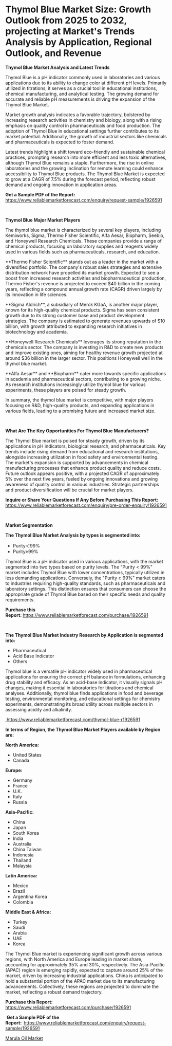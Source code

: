 <p><h1>Thymol Blue Market Size: Growth Outlook from 2025 to 2032, projecting at Market's Trends Analysis by Application, Regional Outlook, and Revenue</h1></p><p><strong>Thymol Blue Market Analysis and Latest Trends</strong></p>
<p><p>Thymol Blue is a pH indicator commonly used in laboratories and various applications due to its ability to change color at different pH levels. Primarily utilized in titrations, it serves as a crucial tool in educational institutions, chemical manufacturing, and analytical testing. The growing demand for accurate and reliable pH measurements is driving the expansion of the Thymol Blue Market.</p><p>Market growth analysis indicates a favorable trajectory, bolstered by increasing research activities in chemistry and biology, along with a rising emphasis on quality control in pharmaceuticals and food production. The adoption of Thymol Blue in educational settings further contributes to its market potential. Additionally, the growth of industrial sectors like chemicals and pharmaceuticals is expected to foster demand.</p><p>Latest trends highlight a shift toward eco-friendly and sustainable chemical practices, prompting research into more efficient and less toxic alternatives, although Thymol Blue remains a staple. Furthermore, the rise in online laboratories and the growing inclination for remote learning could enhance accessibility to Thymol Blue products. The Thymol Blue Market is expected to grow at a CAGR of 7.5% during the forecast period, reflecting robust demand and ongoing innovation in application areas.</p></p>
<p><strong>Get a Sample PDF of the Report:&nbsp;</strong> <a href="https://www.reliablemarketforecast.com/enquiry/request-sample/1926591?utm_campaign=2479&utm_medium=2&utm_source=Github&utm_content=ia&utm_term=31032025&utm_id=thymol-blue">https://www.reliablemarketforecast.com/enquiry/request-sample/1926591</a></p>
<p>&nbsp;</p>
<p><strong>Thymol Blue Major Market Players</strong></p>
<p><p>The thymol blue market is characterized by several key players, including Kemiworks, Sigma, Thermo Fisher Scientific, Alfa Aesar, Biopharm, Seebio, and Honeywell Research Chemicals. These companies provide a range of chemical products, focusing on laboratory supplies and reagents widely used in various fields such as pharmaceuticals, research, and education.</p><p>**Thermo Fisher Scientific** stands out as a leader in the market with a diversified portfolio. The company's robust sales strategies and extensive distribution network have propelled its market growth. Expected to see a boost from increased research activities and biopharmaceutical production, Thermo Fisher's revenue is projected to exceed $40 billion in the coming years, reflecting a compound annual growth rate (CAGR) driven largely by its innovation in life sciences.</p><p>**Sigma Aldrich**, a subsidiary of Merck KGaA, is another major player, known for its high-quality chemical products. Sigma has seen consistent growth due to its strong customer base and product development strategies. The company is estimated to generate revenues upwards of $10 billion, with growth attributed to expanding research initiatives in biotechnology and academia.</p><p>**Honeywell Research Chemicals** leverages its strong reputation in the chemicals sector. The company is investing in R&D to create new products and improve existing ones, aiming for healthy revenue growth projected at around $36 billion in the larger sector. This positions Honeywell well in the thymol blue market.</p><p>**Alfa Aesar** and **Biopharm** cater more towards specific applications in academia and pharmaceutical sectors, contributing to a growing niche. As research institutions increasingly utilize thymol blue for various experiments, these players are poised for steady growth.</p><p>In summary, the thymol blue market is competitive, with major players focusing on R&D, high-quality products, and expanding applications in various fields, leading to a promising future and increased market size.</p></p>
<p>&nbsp;</p>
<p><strong>What Are The Key Opportunities For Thymol Blue Manufacturers?</strong></p>
<p><p>The Thymol Blue market is poised for steady growth, driven by its applications in pH indicators, biological research, and pharmaceuticals. Key trends include rising demand from educational and research institutions, alongside increasing utilization in food safety and environmental testing. The market's expansion is supported by advancements in chemical manufacturing processes that enhance product quality and reduce costs. Future outlook appears positive, with a projected CAGR of approximately 5% over the next five years, fueled by ongoing innovations and growing awareness of quality control in various industries. Strategic partnerships and product diversification will be crucial for market players.</p></p>
<p><strong>Inquire or Share Your Questions If Any Before Purchasing This Report:</strong> <a href="https://www.reliablemarketforecast.com/enquiry/pre-order-enquiry/1926591?utm_campaign=2479&utm_medium=2&utm_source=Github&utm_content=ia&utm_term=31032025&utm_id=thymol-blue">https://www.reliablemarketforecast.com/enquiry/pre-order-enquiry/1926591</a></p>
<p>&nbsp;</p>
<p><strong>Market Segmentation</strong></p>
<p><strong>The Thymol Blue Market Analysis by types is segmented into:</strong></p>
<p><ul><li>Purity＜99%</li><li>Purity≥99%</li></ul></p>
<p><p>Thymol Blue is a pH indicator used in various applications, with the market segmented into two types based on purity levels. The "Purity < 99%" market includes Thymol Blue with lower concentrations, typically utilized in less demanding applications. Conversely, the "Purity ≥ 99%" market caters to industries requiring high-quality standards, such as pharmaceuticals and laboratory settings. This distinction ensures that consumers can choose the appropriate grade of Thymol Blue based on their specific needs and quality requirements.</p></p>
<p><strong>Purchase this Report:&nbsp;</strong><a href="https://www.reliablemarketforecast.com/purchase/1926591?utm_campaign=2479&utm_medium=2&utm_source=Github&utm_content=ia&utm_term=31032025&utm_id=thymol-blue">https://www.reliablemarketforecast.com/purchase/1926591</a></p>
<p>&nbsp;</p>
<p><strong>The Thymol Blue Market Industry Research by Application is segmented into:</strong></p>
<p><ul><li>Pharmaceutical</li><li>Acid Base Indicator</li><li>Others</li></ul></p>
<p><p>Thymol blue is a versatile pH indicator widely used in pharmaceutical applications for ensuring the correct pH balance in formulations, enhancing drug stability and efficacy. As an acid-base indicator, it visually signals pH changes, making it essential in laboratories for titrations and chemical analyses. Additionally, thymol blue finds applications in food and beverage testing, environmental monitoring, and educational settings for chemistry experiments, demonstrating its broad utility across multiple sectors in assessing acidity and alkalinity.</p></p>
<p><a href="https://www.reliablemarketforecast.com/thymol-blue-r1926591?utm_campaign=2479&utm_medium=2&utm_source=Github&utm_content=ia&utm_term=31032025&utm_id=thymol-blue">&nbsp;https://www.reliablemarketforecast.com/thymol-blue-r1926591</a></p>
<p><strong>In terms of Region, the Thymol Blue Market Players available by Region are:</strong></p>
<p>
    <p> <strong> North America: </strong>
        <ul>
            <li>United States</li>
            <li>Canada</li>
        </ul>
        </p> 
    <p> <strong> Europe: </strong>
        <ul>
            <li>Germany</li>
            <li>France</li>
            <li>U.K.</li>
            <li>Italy</li>
            <li>Russia</li>
        </ul>
        </p> 
    <p> <strong> Asia-Pacific: </strong>
        <ul>
            <li>China</li>
            <li>Japan</li>
            <li>South Korea</li>
            <li>India</li>
            <li>Australia</li>
            <li>China Taiwan</li>
            <li>Indonesia</li>
            <li>Thailand</li>
            <li>Malaysia</li>
        </ul>
        </p> 
    <p> <strong> Latin America: </strong>
        <ul>
            <li>Mexico</li>
            <li>Brazil</li>
            <li>Argentina Korea</li>
            <li>Colombia</li>
        </ul>
        </p> 
    <p> <strong> Middle East & Africa: </strong>
        <ul>
            <li>Turkey</li>
            <li>Saudi</li>
            <li>Arabia</li>
            <li>UAE</li>
            <li>Korea</li>
        </ul>
    </p>
    </p>
<p><p>The Thymol Blue market is experiencing significant growth across various regions, with North America and Europe leading in market share, accounting for approximately 35% and 30%, respectively. The Asia-Pacific (APAC) region is emerging rapidly, expected to capture around 25% of the market, driven by increasing industrial applications. China is anticipated to hold a substantial portion of the APAC market due to its manufacturing advancements. Collectively, these regions are projected to dominate the market, reflecting a robust demand trajectory.</p></p>
<p><strong>Purchase this Report: </strong><a href="https://www.reliablemarketforecast.com/purchase/1926591?utm_campaign=2479&utm_medium=2&utm_source=Github&utm_content=ia&utm_term=31032025&utm_id=thymol-blue">https://www.reliablemarketforecast.com/purchase/1926591</a></p>
<p>&nbsp;<strong>Get a Sample PDF of the Report:&nbsp;&nbsp;</strong><a href="https://www.reliablemarketforecast.com/enquiry/request-sample/1926591?utm_campaign=2479&utm_medium=2&utm_source=Github&utm_content=ia&utm_term=31032025&utm_id=thymol-blue">https://www.reliablemarketforecast.com/enquiry/request-sample/1926591</a></p>
<p><strong></strong></p>
<p><p><a href="https://github.com/lizamflotow/Market-Research-Report-List-1/blob/main/marula-oil-market.md?utm_campaign=2479&utm_medium=2&utm_source=Github&utm_content=ia&utm_term=31032025&utm_id=thymol-blue">Marula Oil Market</a></p></p>